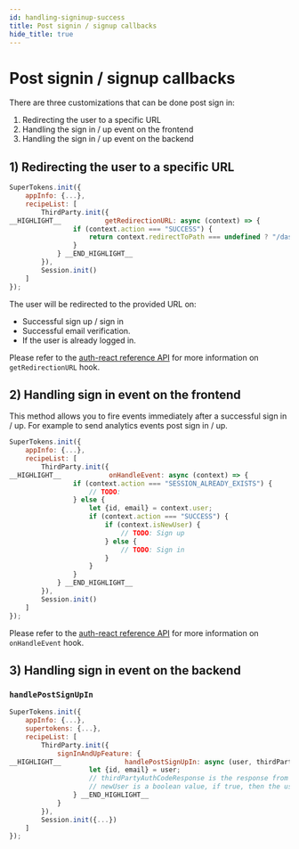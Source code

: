 ```yaml
---
id: handling-signinup-success
title: Post signin / signup callbacks
hide_title: true
---
```


# Post signin / signup callbacks

There are three customizations that can be done post sign in:
1) Redirecting the user to a specific URL
2) Handling the sign in / up event on the frontend
3) Handling the sign in / up event on the backend

## 1)  Redirecting the user to a specific URL

<!--DOCUSAURUS_CODE_TABS-->
<!--ReactJS--> 
```js
SuperTokens.init({
    appInfo: {...},
    recipeList: [
        ThirdParty.init({
__HIGHLIGHT__           getRedirectionURL: async (context) => {
                if (context.action === "SUCCESS") {
                    return context.redirectToPath === undefined ? "/dashboard" : context.redirectToPath;
                }
            } __END_HIGHLIGHT__
        }),
        Session.init()
    ]
});
```
<!--END_DOCUSAURUS_CODE_TABS-->

The user will be redirected to the provided URL on:
- Successful sign up / sign in
- Successful email verification.
- If the user is already logged in.


Please refer to the <a href="/docs/auth-react/thirdparty/callbacks#getredirectionurl" target="_blank">auth-react reference API</a> for more information on `getRedirectionURL` hook.


## 2) Handling sign in event on the frontend

This method allows you to fire events immediately after a successful sign in / up. For example to send analytics events post sign in / up.

<!--DOCUSAURUS_CODE_TABS-->
<!--ReactJS--> 
```js
SuperTokens.init({
    appInfo: {...},
    recipeList: [
        ThirdParty.init({
__HIGHLIGHT__            onHandleEvent: async (context) => {
                if (context.action === "SESSION_ALREADY_EXISTS") {
                    // TODO:
                } else {
                    let {id, email} = context.user;
                    if (context.action === "SUCCESS") {
                        if (context.isNewUser) {
                            // TODO: Sign up
                        } else {
                            // TODO: Sign in
                        }
                    }
                }
            } __END_HIGHLIGHT__
        }),
        Session.init()
    ]
});
```
<!--END_DOCUSAURUS_CODE_TABS-->

Please refer to the <a href="/docs/auth-react/thirdparty/callbacks#onhandleevent" target="_blank">auth-react reference API</a> for more information on `onHandleEvent` hook.

## 3) Handling sign in event on the backend

### `handlePostSignUpIn`

<!--DOCUSAURUS_CODE_TABS-->
<!--NodeJS--> 
```js
SuperTokens.init({
    appInfo: {...},
    supertokens: {...},
    recipeList: [
        ThirdParty.init({
            signInAndUpFeature: {
__HIGHLIGHT__                handlePostSignUpIn: async (user, thirdPartyAuthCodeResponse, newUser) => {
                    let {id, email} = user;
                    // thirdPartyAuthCodeResponse is the response from the provider POST /token API.
                    // newUser is a boolean value, if true, then the user has signed up, else they have signed in.
                } __END_HIGHLIGHT__
            } 
        }),
        Session.init({...})
    ]
});
```
<!--END_DOCUSAURUS_CODE_TABS-->

